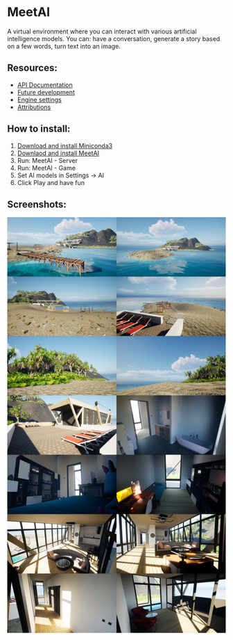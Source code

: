 # MeetAI
A virtual environment where you can interact with various artificial intelligence models. You can: have a conversation, generate a story based on a few words, turn text into an image.

## Resources:

- [API Documentation](/Documentation/API.md)
- [Future development](https://trello.com/b/VQPKXrbN/meetai)
- [Engine settings](/Documentation/Settings.md)
- [Attributions](/Documentation/Attributions.md)

## How to install:

1. [Download and install Miniconda3](https://docs.conda.io/en/latest/miniconda.html)
2. [Downlaod and install MeetAI](https://drive.google.com/drive/folders/1TAlGZ3nl1YpKFiOE9DgaB1Rktro0MH0l)
3. Run: MeetAI - Server
4. Run: MeetAI - Game
5. Set AI models in Settings -> AI
6. Click Play and have fun


## Screenshots:

![Screenshots](/Screenshots/ScreenshotsCompilation.jpg)